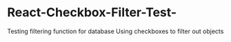 # React-Checkbox-Filter-Test-
Testing filtering function for database
Using checkboxes to filter out objects
